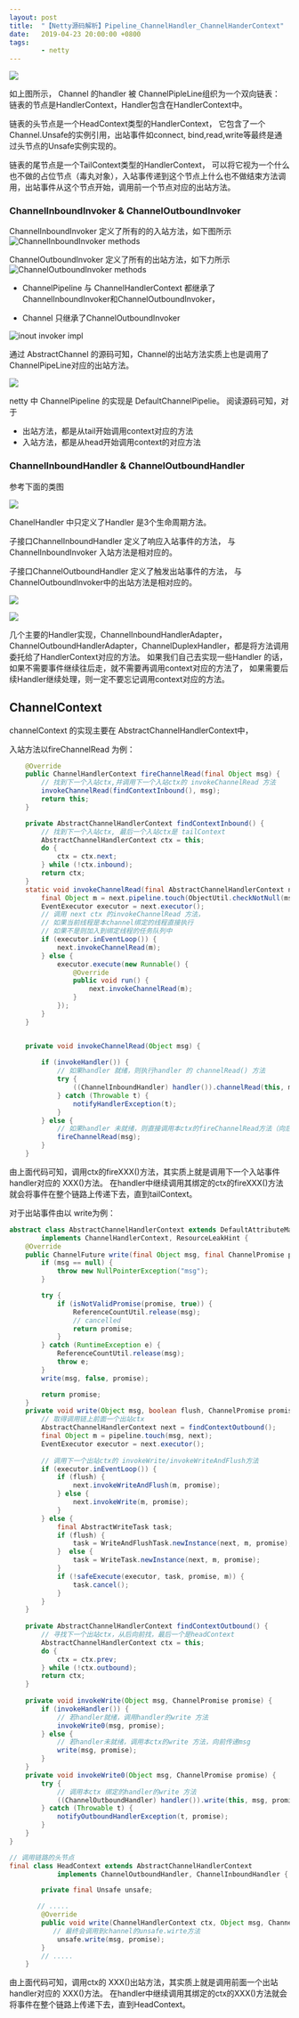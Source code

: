 ```yaml
---
layout: post
title:  "【Netty源码解析】Pipeline_ChannelHandler_ChannelHanderContext"
date:   2019-04-23 20:00:00 +0800
tags:
        - netty
---
```



![](https://raw.githubusercontent.com/ihanyong/ihanyong.github.io/master/_posts/tech/netty/imgs/inoutbound-1.png)


如上图所示， Channel 的handler 被 ChannelPipleLine组织为一个双向链表： 链表的节点是HandlerContext，Handler包含在HandlerContext中。

链表的头节点是一个HeadContext类型的HandlerContext， 它包含了一个Channel.Unsafe的实例引用，出站事件如connect, bind,read,write等最终是通过头节点的Unsafe实例实现的。

链表的尾节点是一个TailContext类型的HandlerContext， 可以将它视为一个什么也不做的占位节点（毒丸对象），入站事传递到这个节点上什么也不做结束方法调用，出站事件从这个节点开始，调用前一个节点对应的出站方法。



### ChannelInboundInvoker & ChannelOutboundInvoker

ChannelInboundInvoker 定义了所有的的入站方法，如下图所示
![ChannelInboundInvoker methods](https://raw.githubusercontent.com/ihanyong/ihanyong.github.io/master/_posts/tech/netty/imgs/channeinboundInvoker.png)


ChannelOutboundInvoker 定义了所有的出站方法，如下力所示
![ChannelOutboundInvoker methods](https://raw.githubusercontent.com/ihanyong/ihanyong.github.io/master/_posts/tech/netty/imgs/ChannelOutboundInvoker.png)

- ChannelPipeline 与 ChannelHandlerContext 都继承了ChannelInboundInvoker和ChannelOutboundInvoker，

- Channel 只继承了ChannelOutboundInvoker 



![inout invoker impl](https://raw.githubusercontent.com/ihanyong/ihanyong.github.io/master/_posts/tech/netty/imgs/inoutbound.png)

通过 AbstractChannel 的源码可知，Channel的出站方法实质上也是调用了 ChannelPipeLine对应的出站方法。

![](https://raw.githubusercontent.com/ihanyong/ihanyong.github.io/master/_posts/tech/netty/imgs/AbstractChannel-src-outbound.png)




netty 中 ChannelPipeline 的实现是 DefaultChannelPipelie。 阅读源码可知，对于

- 出站方法，都是从tail开始调用context对应的方法
- 入站方法，都是从head开始调用context的对应方法

### ChannelInboundHandler & ChannelOutboundHandler

参考下面的类图

![](https://raw.githubusercontent.com/ihanyong/ihanyong.github.io/master/_posts/tech/netty/imgs/ChannelHandler-Class.png)


ChanelHandler 中只定义了Handler 是3个生命周期方法。

子接口ChannelInboundHandler 定义了响应入站事件的方法， 与 ChannelInboundInvoker 入站方法是相对应的。

子接口ChannelOutboundHandler 定义了触发出站事件的方法， 与ChannelOutboundInvoker中的出站方法是相对应的。

![](https://raw.githubusercontent.com/ihanyong/ihanyong.github.io/master/_posts/tech/netty/imgs/channelInboundHandler-methods.png)

![](https://raw.githubusercontent.com/ihanyong/ihanyong.github.io/master/_posts/tech/netty/imgs/ChannelOutboundHandler.png)


几个主要的Handler实现，ChannelInboundHandlerAdapter，ChannelOutboundHandlerAdapter，ChannelDuplexHandler，都是将方法调用委托给了HandlerContext对应的方法。 如果我们自己去实现一些Handler 的话，如果不需要事件继续往后走，就不需要再调用context对应的方法了， 如果需要后续Handler继续处理，则一定不要忘记调用context对应的方法。



## ChannelContext

channelContext 的实现主要在 AbstractChannelHandlerContext中，

入站方法以fireChannelRead 为例：

```java
    @Override
    public ChannelHandlerContext fireChannelRead(final Object msg) {
        // 找到下一个入站ctx,并调用下一个入站ctx的 invokeChannelRead 方法
        invokeChannelRead(findContextInbound(), msg);
        return this;
    }

    private AbstractChannelHandlerContext findContextInbound() {
        // 找到下一个入站ctx, 最后一个入站ctx是 tailContext 
        AbstractChannelHandlerContext ctx = this;
        do {
            ctx = ctx.next;
        } while (!ctx.inbound);
        return ctx;
    }
    static void invokeChannelRead(final AbstractChannelHandlerContext next, Object msg) {
        final Object m = next.pipeline.touch(ObjectUtil.checkNotNull(msg, "msg"), next);
        EventExecutor executor = next.executor();
        // 调用 next ctx 的invokeChannelRead 方法，
        // 如果当前线程是本channel绑定的线程直接执行
        // 如果不是则加入到绑定线程的任务队列中
        if (executor.inEventLoop()) {
            next.invokeChannelRead(m);
        } else {
            executor.execute(new Runnable() {
                @Override
                public void run() {
                    next.invokeChannelRead(m);
                }
            });
        }
    }


    private void invokeChannelRead(Object msg) {
        
        if (invokeHandler()) {
        	// 如果handler 就绪，则执行handler 的 channelRead() 方法
            try {
                ((ChannelInboundHandler) handler()).channelRead(this, msg);
            } catch (Throwable t) {
                notifyHandlerException(t);
            }
        } else {
            // 如果handler 未就绪，则直接调用本ctx的fireChannelRead方法（向后传递事件）
            fireChannelRead(msg);
        }
    }
```

由上面代码可知，调用ctx的fireXXX()方法，其实质上就是调用下一个入站事件handler对应的  XXX()方法。 在handler中继续调用其绑定的ctx的fireXXX()方法就会将事件在整个链路上传递下去，直到tailContext。



对于出站事件由以 write为例：

```java
abstract class AbstractChannelHandlerContext extends DefaultAttributeMap
        implements ChannelHandlerContext, ResourceLeakHint {
    @Override
    public ChannelFuture write(final Object msg, final ChannelPromise promise) {
        if (msg == null) {
            throw new NullPointerException("msg");
        }

        try {
            if (isNotValidPromise(promise, true)) {
                ReferenceCountUtil.release(msg);
                // cancelled
                return promise;
            }
        } catch (RuntimeException e) {
            ReferenceCountUtil.release(msg);
            throw e;
        }
        write(msg, false, promise);

        return promise;
    }
    private void write(Object msg, boolean flush, ChannelPromise promise) {
    	// 取得调用链上前面一个出站ctx
        AbstractChannelHandlerContext next = findContextOutbound();
        final Object m = pipeline.touch(msg, next);
        EventExecutor executor = next.executor();
        
        // 调用下一个出站ctx的 invokeWrite/invokeWriteAndFlush方法
        if (executor.inEventLoop()) {
            if (flush) {
                next.invokeWriteAndFlush(m, promise);
            } else {
                next.invokeWrite(m, promise);
            }
        } else {
            final AbstractWriteTask task;
            if (flush) {
                task = WriteAndFlushTask.newInstance(next, m, promise);
            }  else {
                task = WriteTask.newInstance(next, m, promise);
            }
            if (!safeExecute(executor, task, promise, m)) {
                task.cancel();
            }
        }
    }
    
    private AbstractChannelHandlerContext findContextOutbound() {
        // 寻找下一个出站ctx，从后向前找，最后一个是headContext
        AbstractChannelHandlerContext ctx = this;
        do {
            ctx = ctx.prev;
        } while (!ctx.outbound);
        return ctx;
    }
    
    private void invokeWrite(Object msg, ChannelPromise promise) {
        if (invokeHandler()) {
            // 若handler就绪，调用handler的write 方法
            invokeWrite0(msg, promise);
        } else {
            // 若handler未就绪，调用本ctx的write 方法，向前传递msg
            write(msg, promise);
        }
    }
    private void invokeWrite0(Object msg, ChannelPromise promise) {
        try {
            // 调用本ctx 绑定的handler的write 方法
            ((ChannelOutboundHandler) handler()).write(this, msg, promise);
        } catch (Throwable t) {
            notifyOutboundHandlerException(t, promise);
        }
    }
}

// 调用链路的头节点
final class HeadContext extends AbstractChannelHandlerContext
            implements ChannelOutboundHandler, ChannelInboundHandler {

        private final Unsafe unsafe;

       // .....
        @Override
        public void write(ChannelHandlerContext ctx, Object msg, ChannelPromise promise) throws Exception {
           // 最终会调用到channel的unsafe.wirte方法
            unsafe.write(msg, promise);
        }
    	// .....
    }
```



由上面代码可知，调用ctx的 XXX()出站方法，其实质上就是调用前面一个出站handler对应的  XXX()方法。 在handler中继续调用其绑定的ctx的XXX()方法就会将事件在整个链路上传递下去，直到HeadContext。

